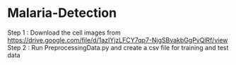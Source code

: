 # Malaria-Detection
Step 1 : Download the cell images from  https://drive.google.com/file/d/1azIYjzLFCY7qp7-NjgSBvakbGgPvQlRf/view
Step 2 : Run PreprocessingData.py and create a csv file for training and test data

